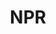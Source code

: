 ---
title: NPR
crosslinks:
- The_Donald
- media_criticism
- place
- IAmA
- Music
- IndieFolk
- Feminism
- Journalism
- HistoryPodcasting
- The_Donald_Discuss
- vermont
- 4chan
- WaitWait
- Drama
- cumfetish
- marxism_101
- television
- NeutralPolitics
- FOXNEWS
---
